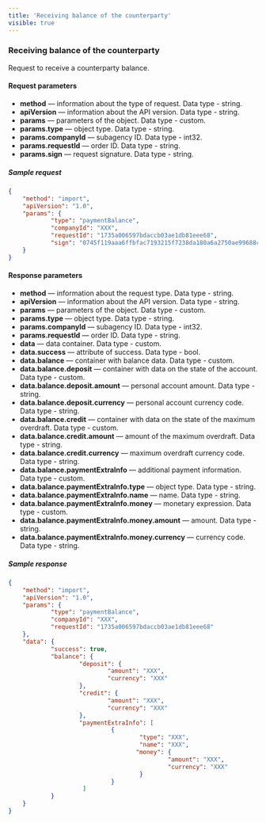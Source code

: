 ```yaml
---
title: 'Receiving balance of the counterparty'
visible: true
---
```


### Receiving balance of the counterparty

Request to receive a counterparty balance.

#### Request parameters

-   **method** — information about the type of request. Data type - string.
-   **apiVersion** — information about the API version. Data type - string. 
-   **params** — parameters of the object. Data type - custom.
-   **params.type** — object type. Data type - string.
-   **params.companyId** — subagency ID. Data type - int32.
-   **params.requestId** — order ID. Data type - string.
-   **params.sign** — request signature. Data type - string.

##### Sample request
```json
{
    "method": "import",
    "apiVersion": "1.0",
    "params": {
        	"type": "paymentBalance",
        	"companyId": "XXX",
        	"requestId": "1735a006597bdaccb03ae1db81eee68",
        	"sign": "0745f119aaa6ffbfac7193215f7238da180a6a2750ae99688ce7b53cdbbb48b9"
    }
}
```

#### Response parameters

-   **method** — information about the request type. Data type - string.
-   **apiVersion** — information about the API version. Data type - string.
-   **params** — parameters of the object. Data type - custom.
-   **params.type** — object type. Data type - string.
-   **params.companyId** — subagency ID. Data type - int32.
-   **params.requestId** — order ID. Data type - string.
-   **data** — data container. Data type - custom. 
-   **data.success** — attribute of success. Data type - bool.
-   **data.balance** — container with balance data. Data type - custom.
-   **data.balance.deposit** —  container with data on the state of the account. Data type - custom.
-   **data.balance.deposit.amount** — personal account amount. Data type - string.
-   **data.balance.deposit.currency** — personal account currency code. Data type - string.
-   **data.balance.credit** — container with data on the state of the maximum overdraft.  Data type - custom.
-   **data.balance.credit.amount** — amount of the maximum overdraft. Data type - string.
-   **data.balance.credit.currency** — maximum overdraft currency code. Data type - string.
-   **data.balance.paymentExtraInfo** — additional payment information. Data type - custom.
-   **data.balance.paymentExtraInfo.type** — object type. Data type - string.
-   **data.balance.paymentExtraInfo.name** — name. Data type - string.
-   **data.balance.paymentExtraInfo.money** — monetary expression. Data type - custom.
-   **data.balance.paymentExtraInfo.money.amount** — amount. Data type - string.
-   **data.balance.paymentExtraInfo.money.currency** — currency code. Data type - string.

##### Sample response
```json
{
    "method": "import",
    "apiVersion": "1.0",
    "params": {
        	"type": "paymentBalance",
        	"companyId": "XXX",
        	"requestId": "1735a006597bdaccb03ae1db81eee68"
    },
    "data": {
        	"success": true,
        	"balance": {
                	"deposit": {
                        	"amount": "XXX",
                        	"currency": "XXX"
                	},
                	"credit": {
                        	"amount": "XXX",
                        	"currency": "XXX"
                	},
                	"paymentExtraInfo": [
                        	 {
                        	         "type": "XXX",
                        	         "name": "XXX",
                        	      	"money": {
                	      	                 "amount": "XXX",
                        	      	         "currency": "XXX"
                	      	         }
                        	 }
        	         ]
        	}
    }
}
```